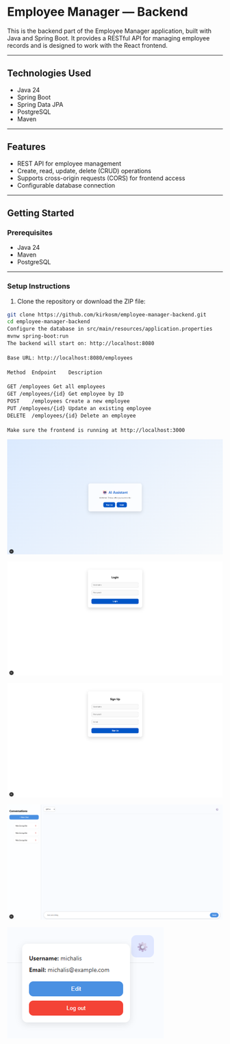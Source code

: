 # Employee Manager — Backend

This is the backend part of the Employee Manager application, built with Java and Spring Boot. It provides a RESTful API for managing employee records and is designed to work with the React frontend.

---

## Technologies Used

- Java 24
- Spring Boot
- Spring Data JPA
- PostgreSQL
- Maven

---

## Features

- REST API for employee management
- Create, read, update, delete (CRUD) operations
- Supports cross-origin requests (CORS) for frontend access
- Configurable database connection

---

## Getting Started

### Prerequisites

- Java 24
- Maven
- PostgreSQL

---

### Setup Instructions

1. Clone the repository or download the ZIP file:

```bash
git clone https://github.com/kirkosm/employee-manager-backend.git
cd employee-manager-backend
Configure the database in src/main/resources/application.properties
mvnw spring-boot:run
The backend will start on: http://localhost:8080

Base URL: http://localhost:8080/employees

Method	Endpoint	Description

GET	/employees Get all employees
GET	/employees/{id} Get employee by ID
POST	/employees Create a new employee
PUT	/employees/{id} Update an existing employee
DELETE	/employees/{id} Delete an employee

Make sure the frontend is running at http://localhost:3000
```

![Welcome](https://raw.githubusercontent.com/kirkosm/aiassistant-frontend/6b4af77507636781a845b1f956981b40cf3f018a/Welcome!.png)

![Login Page](https://raw.githubusercontent.com/kirkosm/aiassistant-frontend/6b4af77507636781a845b1f956981b40cf3f018a/Log%20in.png)

![Sign Up](https://raw.githubusercontent.com/kirkosm/aiassistant-frontend/6b4af77507636781a845b1f956981b40cf3f018a/Sign%20up.png)

![Chat](https://raw.githubusercontent.com/kirkosm/aiassistant-frontend/6b4af77507636781a845b1f956981b40cf3f018a/Chat.png)

![Settings](https://raw.githubusercontent.com/kirkosm/aiassistant-frontend/6b4af77507636781a845b1f956981b40cf3f018a/Settings.png)
